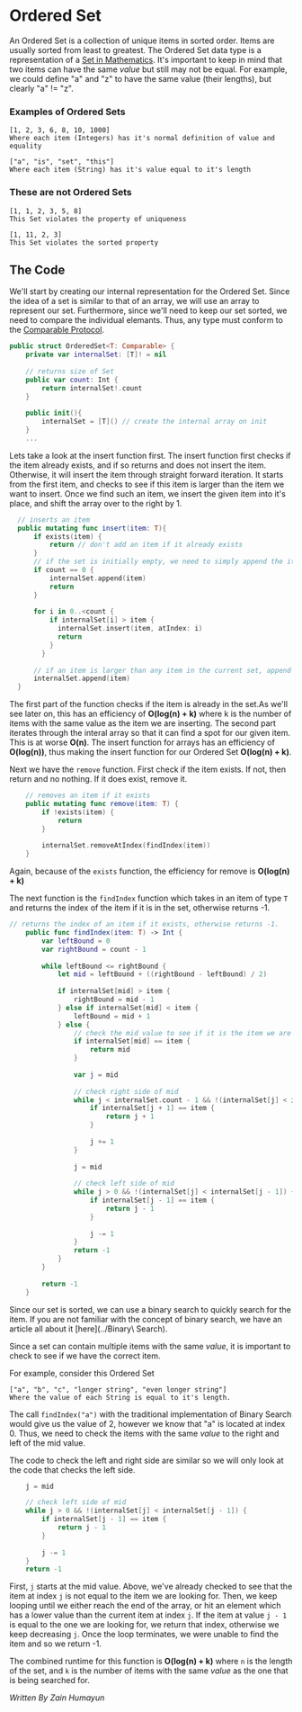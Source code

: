 # Ordered Set
An Ordered Set is a collection of unique items in sorted order. Items are usually sorted from least to greatest. The Ordered Set data type is a representation of a [Set in Mathematics](https://en.wikipedia.org/wiki/Set_(mathematics)). It's important to keep in mind that two items can have the same *value* but still may not be equal. 
For example, we could define "a" and "z" to have the same value (their lengths), but clearly "a" != "z".

### Examples of Ordered Sets
```
[1, 2, 3, 6, 8, 10, 1000]
Where each item (Integers) has it's normal definition of value and equality
```
```
["a", "is", "set", "this"]
Where each item (String) has it's value equal to it's length
```

### These are not Ordered Sets
```
[1, 1, 2, 3, 5, 8]
This Set violates the property of uniqueness
```
```
[1, 11, 2, 3]
This Set violates the sorted property
```

## The Code
We'll start by creating our internal representation for the Ordered Set. Since the idea of a set is similar to that of an array, we will use an array to represent our set. Furthermore, since we'll need to keep our set sorted, we need to compare the individual elemants. Thus, any type must conform to the [Comparable Protocol](https://developer.apple.com/library/watchos/documentation/Swift/Reference/Swift_Comparable_Protocol/index.html).

``` swift
public struct OrderedSet<T: Comparable> {
    private var internalSet: [T]! = nil
    
    // returns size of Set
    public var count: Int {
        return internalSet!.count
    }
    
    public init(){
        internalSet = [T]() // create the internal array on init
    }
    ...
```

Lets take a look at the insert function first. The insert function first checks if the item already exists, and if so returns and does not insert the item. Otherwise, it will insert the item through straight forward iteration. It starts from the first item, and checks to see if this item is larger than the item we want to insert. Once we find such an item, we insert the given item into it's place, and shift the array over to the right by 1.

``` swift
  // inserts an item
  public mutating func insert(item: T){
      if exists(item) {
          return // don't add an item if it already exists
      }
      // if the set is initially empty, we need to simply append the item to internalSet
      if count == 0 {
          internalSet.append(item)
          return
      }
        
      for i in 0..<count {
          if internalSet[i] > item {
            internalSet.insert(item, atIndex: i)
            return
          }
        }
        
      // if an item is larger than any item in the current set, append it to the back.
      internalSet.append(item)
  }
```
The first part of the function checks if the item is already in the set.As we'll see later on, this has an efficiency of **O(log(n) + k)** where k is the number of items with the same value as the item we are inserting. The second part iterates through the interal array so that it can find a spot for our given item. This is at worse **O(n)**. The insert function for arrays has an efficiency of **O(log(n))**, thus making the insert function for our Ordered Set **O(log(n) + k)**.


Next we have the `remove` function. First check if the item exists. If not, then return and no nothing. If it does exist, remove it.

``` swift
    // removes an item if it exists
    public mutating func remove(item: T) {
        if !exists(item) {
            return
        }
        
        internalSet.removeAtIndex(findIndex(item))
    }
```
Again, because of the `exists` function, the efficiency for remove is **O(log(n) + k)**

The next function is the `findIndex` function which takes in an item of type `T` and returns the index of the item if it is in the set, otherwise returns -1. 

``` swift
// returns the index of an item if it exists, otherwise returns -1.
    public func findIndex(item: T) -> Int {
        var leftBound = 0
        var rightBound = count - 1
        
        while leftBound <= rightBound {
            let mid = leftBound + ((rightBound - leftBound) / 2)
            
            if internalSet[mid] > item {
                rightBound = mid - 1
            } else if internalSet[mid] < item {
                leftBound = mid + 1
            } else {
                // check the mid value to see if it is the item we are looking for
                if internalSet[mid] == item {
                    return mid
                }
                
                var j = mid
                
                // check right side of mid
                while j < internalSet.count - 1 && !(internalSet[j] < internalSet[j + 1]) {
                    if internalSet[j + 1] == item {
                        return j + 1
                    }
                    
                    j += 1
                }
                
                j = mid
                
                // check left side of mid
                while j > 0 && !(internalSet[j] < internalSet[j - 1]) {
                    if internalSet[j - 1] == item {
                        return j - 1
                    }
                    
                    j -= 1
                }
                return -1
            }
        }
        
        return -1
    }
```
Since our set is sorted, we can use a binary search to quickly search for the item. If you are not familiar with the concept of binary search, we have an article all about it [here](../Binary\ Search). 

Since a set can contain multiple items with the same *value*, it is important to check to see if we have the correct item.

For example, consider this Ordered  Set
```
["a", "b", "c", "longer string", "even longer string"]
Where the value of each String is equal to it's length.
```
The call `findIndex("a")` with the traditional implementation of Binary Search would give us the value of 2, however we know that "a" is located at index 0. Thus, we need to check the items with the same *value* to the right and left of the mid value.

The code to check the left and right side are similar so we will only look at the code that checks the left side.
``` swift
    j = mid

    // check left side of mid
    while j > 0 && !(internalSet[j] < internalSet[j - 1]) {
        if internalSet[j - 1] == item {
            return j - 1
        }
                    
        j -= 1
    }
    return -1
```
First, `j` starts at the mid value. Above, we've already checked to see that the item at index `j` is not equal to the item we are looking for. Then, we keep looping until we either reach the end of the array, or hit an element which has a lower value than the current item at index `j`. If the item at value `j - 1` is equal to the one we are looking for, we return that index, otherwise we keep decreasing `j`. Once the loop terminates, we were unable to find the item and so we return -1. 

The combined runtime for this function is **O(log(n) + k)** where `n` is the length of the set, and `k` is the number of 
items with the same *value* as the one that is being searched for. 



*Written By Zain Humayun*

